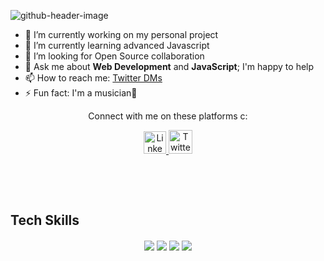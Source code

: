 ![github-header-image](https://user-images.githubusercontent.com/100308912/169642737-04beee65-58d8-4944-886a-13ebc5c7f504.png)

- 🔭 I’m currently working on my personal project
- 🌱 I’m currently learning advanced Javascript
- 🤔 I’m looking for Open Source collaboration
- 💬 Ask me about **Web Development** and **JavaScript**; I'm happy to help
- 📫 How to reach me: [Twitter DMs](https://twitter.com/ArmandoC0de)
- ⚡ Fun fact: I'm a musician🎷

<p align="center">Connect with me on these platforms c:</p>

<p align="center">
  <a href="https://www.linkedin.com/in/armando-cristiano-56905223a/">
    <img src="https://cdn.worldvectorlogo.com/logos/linkedin-icon-2.svg" title="LinkedIn" alt="Linkedin Account" width="36" />
  </a>
  <a href="https://twitter.com/ArmandoC0de">
    <img src="https://cdn.worldvectorlogo.com/logos/twitter-3.svg" title="Twitter" alt="Twitter Account" width="38" />
  </a>
</p><br />



</p>
 <br/>
 <h2>Tech Skills</h2>
 <p align="center">
  <img align="center" src="https://img.shields.io/badge/HTML5-E34F26?style=for-the-badge&logo=html5&logoColor=white" />
  <img align="center" src="https://img.shields.io/badge/CSS3-1572B6?style=for-the-badge&logo=css3&logoColor=white" />
  <img align="center" src="https://img.shields.io/badge/JavaScript-323330?style=for-the-badge&logo=javascript&logoColor=F7DF1E" />
  <img align="center" src="https://img.shields.io/badge/GIT-E44C30?style=for-the-badge&logo=git&logoColor=white" />
  </p>
